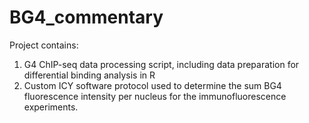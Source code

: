 # BG4_commentary

Project contains:

1) G4 ChIP-seq data processing script, including data preparation for differential binding analysis in R
2) Custom ICY software protocol used to determine the sum BG4 fluorescence intensity per nucleus for the immunofluorescence experiments. 


